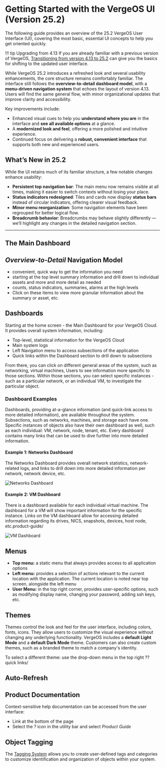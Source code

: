 # Getting Started with the VergeOS UI (Version 25.2)

The following guide provides an overview of the 25.2 VergeOS User Interface (UI), covering the most basic, essential UI concepts to help you get oriented quickly.


!!! tip Upgrading from 4.13
    If you are already familiar with a previous version of VergeOS, [Transitioning from version 4.13 to 25.2](/product-guide/ui-update252) can give you the basics for shifting to the updated user interface.

While VergeOS 25.2 introduces a refreshed look and several usability enhancements, the core structure remains comfortably familiar. The interface still follows the **overview-to-detail dashboard model**, with a **menu-driven navigation system** that echoes the layout of version 4.13. Users will find the same general flow, with minor organizational updates that improve clarity and accessibility.

Key improvements include:
- Enhanced visual cues to help you **understand where you are** in the interface and **see all available options** at a glance.
- A **modernized look and feel**, offering a more polished and intuitive experience.
- Continued focus on delivering a **robust, convenient interface** that supports both new and experienced users.

## What’s New in 25.2

While the UI retains much of its familiar structure, a few notable changes enhance usability:

- **Persistent top navigation bar**: The main menu now remains visible at all times, making it easier to switch contexts without losing your place.
- **Status indicators redesigned**: Tiles and cards now display **status bars** instead of circular indicators, offering clearer visual feedback.
- **Minor menu reorganization**: Some navigation elements have been regrouped for better logical flow.
- **Breadcrumb behavior**: Breadcrumbs may behave slightly differently — we’ll highlight any changes in the detailed navigation section.

---

## The Main Dashboard

## *Overview-to-Detail* Navigation Model

* convenient, quick way to get the information you need
* starting at the top level summary information and drill down to individual assets and more and more detail as needed
* counts, status indicators, summaries, alarms at the high levels
* Click on these items to view more granular information about the summary or asset, etc.


## Dashboards

Starting at the home screen - the Main Dashboard for your VergeOS Cloud. It provides overall system information, including:

- Top-level, statistical information for the VergeOS Cloud
- Main system logs
- Left Navigation menu to access subsections of the application
- Quick links within the Dashboard section to drill down to subsections

From there, you can click on different general areas of the system, such as networking, virtual machines, Users to see information more specific to those sections.  Within those sections, you can select specific instances - such as a particular network, or an individual VM, to investigate the particular object. 

### Dashboard Examples

Dashboards, providing at-a-glance information (and quick-link access to more detailed information), are available throughout the system. Subsections, such as networks, machines, and storage each have one. Specific instances of objects also have their own dashboard as well, such as each individual: VM, network, node, tenant, etc. Every dashboard contains many links that can be used to dive further into more detailed information.

#### Example 1: Networks Dashboard

The Networks Dashboard provides overall network statistics, network-related logs, and links to drill down into more detailed information per network, network device, etc.

![Networks Dashboard](/product-guide/screenshots/networksdashboard.png)

#### Example 2: VM Dashboard

There is a dashboard available for each individual virtual machine. The dashboard for a VM will show important information for the specific instance. Links on the VM dashboard allow for accessing detailed information regarding its drives, NICS, snapshots, devices, host node, etc.product-guide/

![VM Dashboard](/product-guide/screenshots/vmdashboard.png)


## Menus

* **Top menu:** a static menu that always provides access to all application options
* **Left menu:** provides a selection of actions relevant to the current location with the application. The current location is noted near top screen, alongside the left menu
* **User Menu:** in the top right corner, provides user-specific options, such as modifying display name, changing your password, adding ssh keys, etc.


## Themes

Themes control the look and feel for the user interface, including colors, fonts, icons.  They allow users to customize the visual experience without changing any underlying functionality.  VergeOS includes a **default Light Mode** and a **default Dark Mode** theme.  Customers can also create custom themes, such as a branded theme to match a company's identity.  

To select a different theme: use the drop-down menu in the top right ?? quick links/


## Auto-Refresh 

## Product Documentation

Context-sensitive help documentation can be accessed from the user interface:
  * Link at the bottom of the page   
  * Select the ? icon in the utility bar and select *Product Guide*


## Object Tagging
The [Tagging System](/product-guide/system/tagging) allows you to create user-defined tags and categories to customize identification and organization of objects within your system.